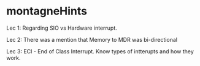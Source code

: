 # montagneHints

 Lec 1: Regarding SIO vs Hardware interrupt. 

Lec 2: There was a mention that Memory to MDR was bi-directional

Lec 3: ECI - End of Class Interrupt. Know types of intterupts and how they work.


